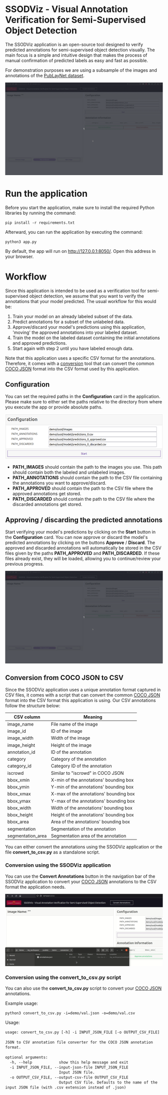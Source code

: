 # SSODViz - Visual Annotation Verification for Semi-Supervised Object Detection

The SSODViz application is an open-source tool designed to verify predicted annotations for semi-supervised object detection visually. The main focus is a simple and intuitive design that makes the process of manual confirmation of predicted labels as easy and fast as possible.

For demonstration purposes we are using a subsample of the images and annotations of the [PubLayNet dataset](https://github.com/ibm-aur-nlp/PubLayNet).

![Preview GIF](other/preview.gif)

# Run the application

Before you start the application, make sure to install the required Python libraries by running the command:

```
pip install -r requirements.txt
```

Afterward, you can run the application by executing the command:

```
python3 app.py
```

By default, the app will run on http://127.0.0.1:8050/. Open this address in your browser.

# Workflow

Since this application is intended to be used as a verification tool for semi-supervised object detection, we assume that you want to verify the annotations that your model predicted. The usual workflow for this would be:

1. Train your model on an already labeled subset of the data.
2. Predict annotations for a subset of the unlabeled data.
3. Approve/discard your model's predictions using this application, 'moving' the approved annotations into your labeled dataset.
4. Train the model on the labeled dataset containing the initial annotations and approved predictions.
5. Start again with step 2 until you have labeled enough data.

Note that this application uses a specific CSV format for the annotations. Therefore, it comes with a [conversion](#conversion-from-coco-json-to-csv) tool that can convert the common [COCO JSON](https://cocodataset.org/#format-data) format into the CSV format used by this application.

## Configuration

You can set the required paths in the **Configuration** card in the application. Please make sure to either set the paths relative to the directory from where you execute the app or provide absolute paths.

![Configuration PNG](other/configuration.png)

- **PATH_IMAGES** should contain the path to the images you use. This path should contain both the labeled and unlabeled images.
- **PATH_ANNOTATIONS** should contain the path to the CSV file containing the annotations you want to approve/discard.
- **PATH_APPROVED** should contain the path to the CSV file where the approved annotations get stored.
- **PATH_DISCARDED** should contain the path to the CSV file where the discarded annotations get stored.

## Approving / discarding the predicted annotations

Start verifying your model's predictions by clicking on the **Start** button in the **Configuration** card. You can now approve or discard the model's predicted annotations by clicking on the buttons **Approve** / **Discard**. The approved and discarded annotations will automatically be stored in the CSV files given by the paths **PATH_APPROVED** and **PATH_DISCARDED**. If these files already exist, they will be loaded, allowing you to continue/review your previous progress.

![Preview GIF](other/preview.gif)

## Conversion from COCO JSON to CSV

Since the SSODViz application uses a unique annotation format captured in CSV files, it comes with a script that can convert the common [COCO JSON](https://cocodataset.org/#format-data) format into the CSV format this application is using. Our CSV annotations follow the structure below:

| CSV column        | Meaning                                   |
| ----------------- | ----------------------------------------- |
| image_name        | File name of the image                    | 
| image_id          | ID of the image                           |
| image_width       | Width of the image                        |
| image_height      | Height of the image                       |
| annotation_id     | ID of the annotation                      |
| category          | Category of the annotation                |
| category_id       | Category ID of the annotation             |
| iscrowd           | Similar to "iscrowd" in COCO JSON         |
| bbox_xmin         | X-min of the annotations' bounding box    | 
| bbox_ymin         | Y-min of the annotations' bounding box    | 
| bbox_xmax         | X-max of the annotations' bounding box    | 
| bbox_ymax         | Y-max of the annotations' bounding box    | 
| bbox_width        | Width of the annotations' bounding box    | 
| bbox_height       | Height of the annotations' bounding box   | 
| bbox_area         | Area of the annotations' bounding box     | 
| segmentation      | Segmentation of the annotation            |
| segmentation_area | Segmentation area of the annotation       |

You can either convert the annotations using the SSODViz application or the file **convert_to_csv.py** as a standalone script.

### Conversion using the SSODViz application

You can use the **Convert Annotations** button in the navigation bar of the SSODViz application to convert your [COCO JSON](https://cocodataset.org/#format-data) annotations to the CSV format the application needs.

![Conversion GIF](other/conversion.gif)

### Conversion using the **convert_to_csv.py** script

You can also use the **convert_to_csv.py** script to convert your [COCO JSON](https://cocodataset.org/#format-data) annotations.

Example usage:
```
python3 convert_to_csv.py -i=demo/val.json -o=demo/val.csv
```

Usage:
```
usage: convert_to_csv.py [-h] -i INPUT_JSON_FILE [-o OUTPUT_CSV_FILE]

JSON to CSV annotation file converter for the COCO JSON annotation format.

optional arguments:
  -h, --help            show this help message and exit
  -i INPUT_JSON_FILE, --input-json-file INPUT_JSON_FILE
                        Input JSON file.
  -o OUTPUT_CSV_FILE, --output-csv-file OUTPUT_CSV_FILE
                        Output CSV file. Defaults to the name of the input JSON file (with .csv extension instead of .json)
```

